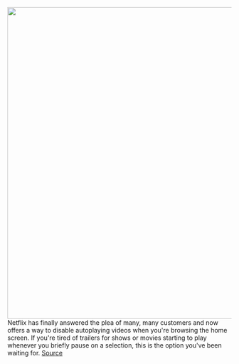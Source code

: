 <img src='https://cdn.vox-cdn.com/thumbor/tXT9XqFbKljPyF8DY5hgYuYGupo=/0x0:2040x1360/1200x800/filters:focal(857x517:1183x843)/cdn.vox-cdn.com/uploads/chorus_image/image/66267965/acastro_181101_1777_netflix_0001.0.jpg' width='700px' /><br/>
Netflix has finally answered the plea of many, many customers and now offers a way to disable autoplaying videos when you're browsing the home screen. If you're tired of trailers for shows or movies starting to play whenever you briefly pause on a selection, this is the option you've been waiting for.
<a href='https://www.theverge.com/2020/2/6/21126930/netflix-autoplay-turn-off-stop-disable-block-trailers-how-to'> Source <a/>